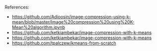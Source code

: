 References:
- https://github.com/Adioosin/image-compression-using-k-mean/blob/master/Image%20compression%20using%20K-Mean%20algorithm.ipynb 
- https://github.com/ketkiambekar/image-compression-with-k-means
- https://github.com/ketkiambekar/image-compression-with-k-means
- https://github.com/tpalczew/kmeans-from-scratch
